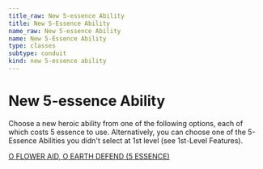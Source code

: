 ```yaml
---
title_raw: New 5-essence Ability
title: New 5-Essence Ability
name_raw: New 5-essence Ability
name: New 5-Essence Ability
type: classes
subtype: conduit
kind: new 5-essence ability
---
```


# New 5-essence Ability

Choose a new heroic ability from one of the following options, each of which costs 5 essence to use. Alternatively, you can choose one of the 5-Essence Abilities you didn't select at 1st level (see 1st-Level Features).

[O FLOWER AID, O EARTH DEFEND (5 ESSENCE)](./O%20Flower%20Aid%20O%20Earth%20Defend.md)
